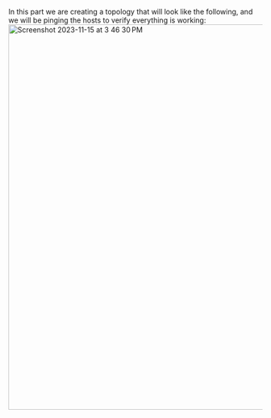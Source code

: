 In this part we are creating a topology that will look like the following, and we will be pinging the hosts to verify everything is working:
<img width="764" alt="Screenshot 2023-11-15 at 3 46 30 PM" src="https://github.com/AndrewChebli/COEN366-Communications-Networks-and-Protocols/assets/97767309/88c7598a-601c-456b-af16-79ac1e44b76a">
